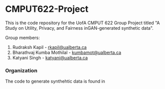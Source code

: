 # CMPUT622-Project

This is the code repository for the UofA CMPUT 622 Group Project titled "A Study on Utility, Privacy, and Fairness inGAN-generated synthetic data".

Group members: 
1. Rudraksh Kapil - rkapil@ualberta.ca
2. Bharathvaj Kumba Mothilal - kumbamot@ualberta.ca
3. Katyani Singh - katyani@ualberta.ca

### Organization

The code to generate synthehtic data is found in 
